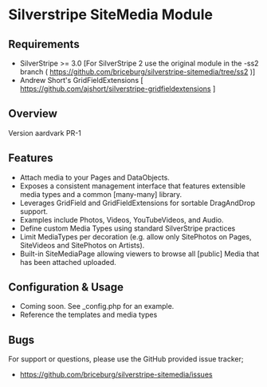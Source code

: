 # Silverstripe SiteMedia Module

## Requirements
 * SilverStripe >= 3.0 [For SilverStripe 2 use the original module in the -ss2 branch ( https://github.com/briceburg/silverstripe-sitemedia/tree/ss2 )]
 * Andrew Short's GridFieldExtensions [ https://github.com/ajshort/silverstripe-gridfieldextensions ]
 
 
## Overview


Version aardvark PR-1


## Features

  * Attach media to your Pages and DataObjects. 
  * Exposes a consistent management interface that features extensible media types and a common [many-many] library. 
  * Leverages GridField and GridFieldExtensions for sortable DragAndDrop support. 
  * Examples include Photos, Videos, YouTubeVideos, and Audio.
  * Define custom Media Types using standard SilverStripe practices
  * Limit MediaTypes per decoration (e.g. allow only SitePhotos on Pages, SiteVideos and SitePhotos on Artists).
  * Built-in SiteMediaPage allowing viewers to browse all [public] Media that has been attached uploaded.
 
	
## Configuration & Usage

 * Coming soon. See _config.php for an example.
 * Reference the templates and media types

## Bugs

For support or questions, please use the GitHub provided issue tracker;
* https://github.com/briceburg/silverstripe-sitemedia/issues